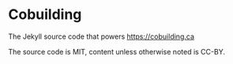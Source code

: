 # Cobuilding

The Jekyll source code that powers https://cobuilding.ca

The source code is MIT, content unless otherwise noted is CC-BY.